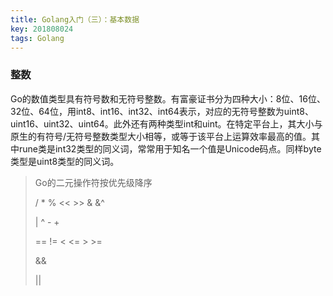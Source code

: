 ```yaml
---
title: Golang入门（三）：基本数据
key: 201808024
tags: Golang
---
```


### 整数
Go的数值类型具有符号数和无符号整数。有富豪证书分为四种大小：8位、16位、32位、64位，用int8、int16、int32、int64表示，对应的无符号整数为uint8、uint16、uint32、uint64。此外还有两种类型int和uint。在特定平台上，其大小与原生的有符号/无符号整数类型大小相等，或等于该平台上运算效率最高的值。其中rune类是int32类型的同义词，常常用于知名一个值是Unicode码点。同样byte类型是uint8类型的同义词。

>Go的二元操作符按优先级降序
>
>/        *        %        <<        >>        &        &^
>
>|        ^        -          +        
>
>==     !=       <         <=         >         >=
>
>&&
>
>||

